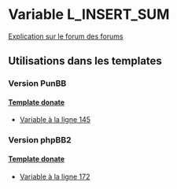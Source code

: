 # Variable L_INSERT_SUM
[Explication sur le forum des forums](http://forum.forumactif.com/t294113-listing-des-variables#L_INSERT_SUM)
## Utilisations dans les templates
### Version PunBB
#### [Template donate](punbb/donate.md)
* [Variable à la ligne 145](../punbb/donate.tpl#L145)
### Version phpBB2
#### [Template donate](subsilver/donate.md)
* [Variable à la ligne 172](../subsilver/donate.tpl#L172)